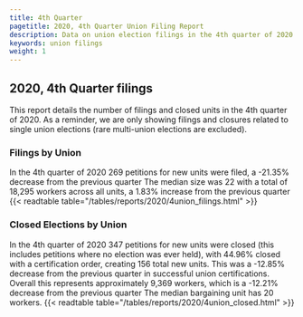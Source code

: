 ```yaml
---
title: 4th Quarter
pagetitle: 2020, 4th Quarter Union Filing Report
description: Data on union election filings in the 4th quarter of 2020
keywords: union filings
weight: 1
---
```


## 2020, 4th Quarter filings

This report details the number of filings and closed units in the 4th quarter of 2020. As a reminder, we are only showing filings and closures related to single union elections (rare multi-union elections are excluded).

### Filings by Union
In the 4th quarter of 2020 269 petitions for new units were filed, a -21.35% decrease from the previous quarter The median size was 22 with a total of 18,295 workers across all units, a 1.83% increase from the previous quarter
{{< readtable table="/tables/reports/2020/4union_filings.html" >}}

### Closed Elections by Union
In the 4th quarter of 2020 347 petitions for new units were closed (this includes petitions where no election was ever held), with 44.96% closed with a certification order, creating 156 total new units. This was a -12.85% decrease from the previous quarter in successful union certifications. Overall this represents approximately 9,369 workers, which is a -12.21% decrease from the previous quarter The median bargaining unit has 20 workers.
{{< readtable table="/tables/reports/2020/4union_closed.html" >}}
